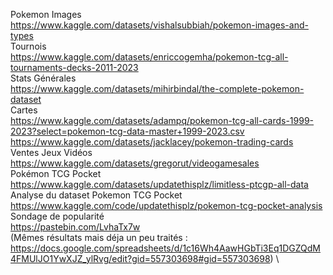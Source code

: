 Pokemon Images \
https://www.kaggle.com/datasets/vishalsubbiah/pokemon-images-and-types \
Tournois \
https://www.kaggle.com/datasets/enriccogemha/pokemon-tcg-all-tournaments-decks-2011-2023 \
Stats Générales \
https://www.kaggle.com/datasets/mihirbindal/the-complete-pokemon-dataset \
Cartes \
https://www.kaggle.com/datasets/adampq/pokemon-tcg-all-cards-1999-2023?select=pokemon-tcg-data-master+1999-2023.csv \
https://www.kaggle.com/datasets/jacklacey/pokemon-trading-cards \
Ventes Jeux Vidéos \
https://www.kaggle.com/datasets/gregorut/videogamesales \
Pokémon TCG Pocket \
https://www.kaggle.com/datasets/updatethisplz/limitless-ptcgp-all-data \
Analyse du dataset Pokemon TCG Pocket \
https://www.kaggle.com/code/updatethisplz/pokemon-tcg-pocket-analysis \
Sondage de popularité \
https://pastebin.com/LvhaTx7w \
(Mêmes résultats mais déja un peu traités : https://docs.google.com/spreadsheets/d/1c16Wh4AawHGbTi3Eq1DGZQdM4FMUlJO1YwXJZ_ylRvg/edit?gid=557303698#gid=557303698) \ 
